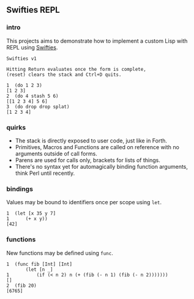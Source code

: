 ## Swifties REPL

### intro
This projects aims to demonstrate how to implement a custom Lisp with REPL using [Swifties](https://github.com/codr7/swifties).

```
Swifties v1

Hitting Return evaluates once the form is complete,
(reset) clears the stack and Ctrl+D quits.

1  (do 1 2 3)
[1 2 3]
2  (do 4 stash 5 6)
[[1 2 3 4] 5 6]
3  (do drop drop splat)
[1 2 3 4]
```

### quirks
- The stack is directly exposed to user code, just like in Forth.
- Primitives, Macros and Functions are called on reference with no arguments outside of call forms.
- Parens are used for calls only, brackets for lists of things.
- There's no syntax yet for automagically binding function arguments, think Perl until recently.

### bindings
Values may be bound to identifiers once per scope using `let`.

```
1  (let [x 35 y 7]
1      (+ x y))
[42]
```

### functions
New functions may be defined using `func`.

```
1  (func fib [Int] [Int]
       (let [n _]
1          (if (< n 2) n (+ (fib (- n 1) (fib (- n 2)))))))
[]
2  (fib 20)
[6765]
```
